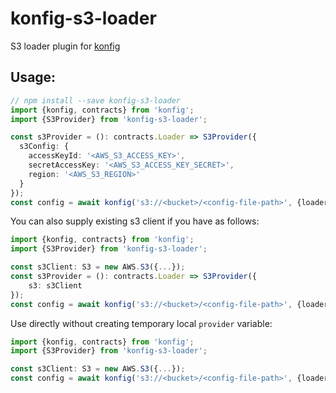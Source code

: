 # konfig-s3-loader
S3 loader plugin for [konfig](https://github.com/freakynit/konfig)

## Usage:
```typescript
// npm install --save konfig-s3-loader
import {konfig, contracts} from 'konfig';
import {S3Provider} from 'konfig-s3-loader';

const s3Provider = (): contracts.Loader => S3Provider({
  s3Config: {
    accessKeyId: '<AWS_S3_ACCESS_KEY>',
    secretAccessKey: '<AWS_S3_ACCESS_KEY_SECRET>',
    region: '<AWS_S3_REGION>'
  }
});
const config = await konfig('s3://<bucket>/<config-file-path>', {loader: s3Provider});
```

You can also supply existing s3 client if you have as follows:
```typescript
import {konfig, contracts} from 'konfig';
import {S3Provider} from 'konfig-s3-loader';

const s3Client: S3 = new AWS.S3({...});
const s3Provider = (): contracts.Loader => S3Provider({
    s3: s3Client
});
const config = await konfig('s3://<bucket>/<config-file-path>', {loader: s3Provider});
```

Use directly without creating temporary local `provider` variable:
```typescript
import {konfig, contracts} from 'konfig';
import {S3Provider} from 'konfig-s3-loader';

const s3Client: S3 = new AWS.S3({...});
const config = await konfig('s3://<bucket>/<config-file-path>', {loader: S3Provider({s3: s3Client})});
```
